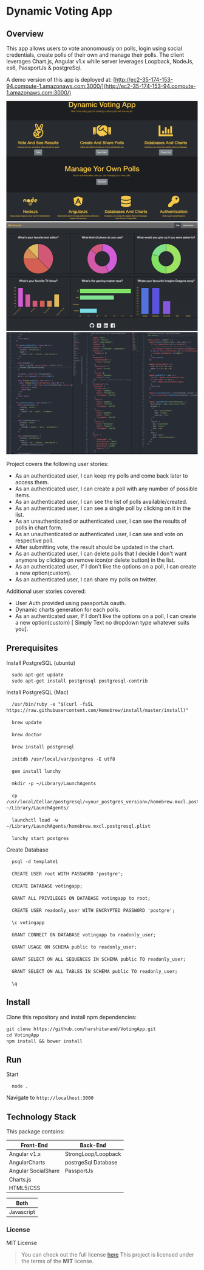 # Dynamic Voting App

## Overview

This app allows users to vote anonomously on polls, login using social credentials, create polls of their own
and manage their polls. The client leverages Chart.js, Angular v1.x while server leverages Loopback, NodeJs, es6, PassportJs & postgreSql.

A demo version of this app is deployed at: [http://ec2-35-174-153-94.compute-1.amazonaws.com:3000/](http://ec2-35-174-153-94.compute-1.amazonaws.com:3000/)

![Home](screenshots/Home.png?raw=true)
![Polls](screenshots/Polls.png?raw=true)
![Code](screenshots/Code.png?raw=true)

Project covers the following user stories:

- As an authenticated user, I can keep my polls and come back later to access them.
- As an authenticated user, I can create a poll with any number of possible items.
- As an authenticated user, I can see the list of polls available/created.
- As an authenticated user, I can see a single poll by clicking on it in the list.
- As an unauthenticated or authenticated user, I can see the results of polls in chart form.
- As an unauthenticated or authenticated user, I can see and vote on respective poll.
- After submitting vote, the result should be updated in the chart.
- As an authenticated user, I can delete polls that I decide I don't want anymore by clicking on remove icon(or delete button) in the list.
- As an authenticated user, If I don't like the options on a poll, I can create a new option(custom).
- As an authenticated user, I can share my polls on twitter.

Additional user stories covered:

- User Auth provided using passportJs oauth.
- Dynamic charts generation for each polls.
- As an authenticated user, If I don't like the options on a poll, I can create a new option(custom) [ Simply Text no dropdown type whatever suits you].

## Prerequisites

Install PostgreSQL (ubuntu)

```
  sudo apt-get update
  sudo apt-get install postgresql postgresql-contrib
```

Install PostgreSQL (Mac)

```
  /usr/bin/ruby -e "$(curl -fsSL https://raw.githubusercontent.com/Homebrew/install/master/install)"

  brew update

  brew doctor

  brew install postgresql

  initdb /usr/local/var/postgres -E utf8

  gem install lunchy

  mkdir -p ~/Library/LaunchAgents

  cp /usr/local/Cellar/postgresql/<your_postgres_version>/homebrew.mxcl.postgresql.plist ~/Library/LaunchAgents/

  launchctl load -w ~/Library/LaunchAgents/homebrew.mxcl.postgresql.plist

  lunchy start postgres
```

Create Database

```
  psql -d template1

  CREATE USER root WITH PASSWORD 'postgre';

  CREATE DATABASE votingapp;

  GRANT ALL PRIVILEGES ON DATABASE votingapp to root;

  CREATE USER readonly_user WITH ENCRYPTED PASSWORD 'postgre';

  \c votingapp

  GRANT CONNECT ON DATABASE votingapp to readonly_user;

  GRANT USAGE ON SCHEMA public to readonly_user;

  GRANT SELECT ON ALL SEQUENCES IN SCHEMA public TO readonly_user;

  GRANT SELECT ON ALL TABLES IN SCHEMA public TO readonly_user;

  \q
```

## Install

Clone this repository and install npm dependencies:

```
git clone https://github.com/harshitanand/VotingApp.git
cd VotingApp
npm install && bower install
```

## Run

Start

```
  node .
```

Navigate to `http://localhost:3000`

## Technology Stack

This package contains:

| Front-End           | Back-End            |
| ------------------- | ------------------- |
| Angular v1.x        | StrongLoop/Loopback |
| AngularCharts       | postrgeSql Database |
| Angular SocialShare | PassportJs          |
| Charts.js           |                     |
| HTML5/CSS           |                     |

| Both       |
| ---------- |
| Javascript |

### License

MIT License

> You can check out the full license [here](https://github.com/harshitanand/VotingApp/blob/master/LICENSE)
> This project is licensed under the terms of the **MIT** license.
